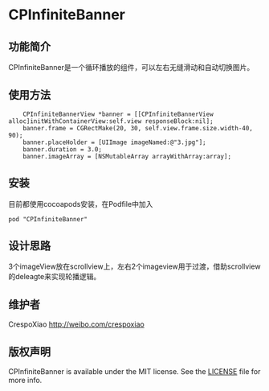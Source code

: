 # CPInfiniteBanner

## 功能简介

CPInfiniteBanner是一个循环播放的组件，可以左右无缝滑动和自动切换图片。

## 使用方法

```  
    CPInfiniteBannerView *banner = [[CPInfiniteBannerView alloc]initWithContainerView:self.view responseBlock:nil];
    banner.frame = CGRectMake(20, 30, self.view.frame.size.width-40, 90);
    banner.placeHolder = [UIImage imageNamed:@"3.jpg"];
    banner.duration = 3.0;
    banner.imageArray = [NSMutableArray arrayWithArray:array];
```
## 安装

目前都使用cocoapods安装，在Podfile中加入

``` 
pod "CPInfiniteBanner" 
```


## 设计思路
3个imageView放在scrollview上，左右2个imageview用于过渡，借助scrollview的deleagte来实现轮播逻辑。

## 维护者

CrespoXiao <http://weibo.com/crespoxiao>

## 版权声明

CPInfiniteBanner is available under the MIT license. See the [LICENSE](LICENSE) file for more info.
